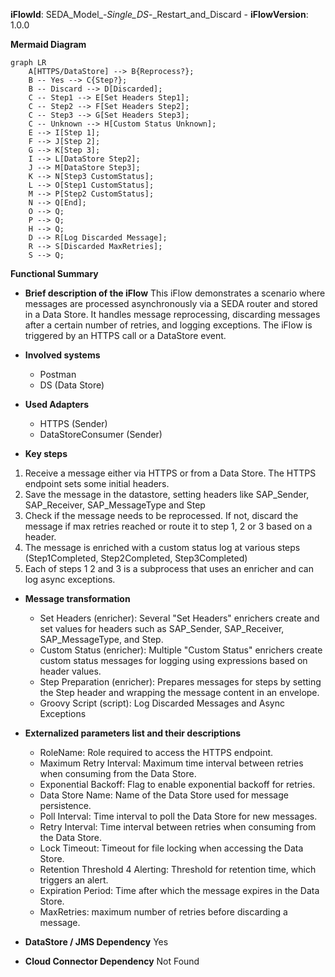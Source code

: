 **iFlowId**: SEDA_Model_-_Single_DS_-_Restart_and_Discard - **iFlowVersion**: 1.0.0

**Mermaid Diagram**
```mermaid
graph LR
    A[HTTPS/DataStore] --> B{Reprocess?};
    B -- Yes --> C{Step?};
    B -- Discard --> D[Discarded];
    C -- Step1 --> E[Set Headers Step1];
    C -- Step2 --> F[Set Headers Step2];
    C -- Step3 --> G[Set Headers Step3];
    C -- Unknown --> H[Custom Status Unknown];
    E --> I[Step 1];
    F --> J[Step 2];
    G --> K[Step 3];
    I --> L[DataStore Step2];
    J --> M[DataStore Step3];
    K --> N[Step3 CustomStatus];
    L --> O[Step1 CustomStatus];
    M --> P[Step2 CustomStatus];
    N --> Q[End];
    O --> Q;
    P --> Q;
    H --> Q;
    D --> R[Log Discarded Message];
    R --> S[Discarded MaxRetries];
    S --> Q;
```
**Functional Summary**
- **Brief description of the iFlow**
This iFlow demonstrates a scenario where messages are processed asynchronously via a SEDA router and stored in a Data Store. It handles message reprocessing, discarding messages after a certain number of retries, and logging exceptions. The iFlow is triggered by an HTTPS call or a DataStore event.

- **Involved systems**
    - Postman
    - DS (Data Store)

- **Used Adapters**
    - HTTPS (Sender)
    - DataStoreConsumer (Sender)

- **Key steps**
 1. Receive a message either via HTTPS or from a Data Store. The HTTPS endpoint sets some initial headers.
 2. Save the message in the datastore, setting headers like SAP_Sender, SAP_Receiver, SAP_MessageType and Step
 3. Check if the message needs to be reprocessed. If not, discard the message if max retries reached or route it to step 1, 2 or 3 based on a header.
 4. The message is enriched with a custom status log at various steps (Step1Completed, Step2Completed, Step3Completed)
 5. Each of steps 1 2 and 3 is a subprocess that uses an enricher and can log async exceptions.

- **Message transformation**
    - Set Headers (enricher): Several "Set Headers" enrichers create and set values for headers such as SAP_Sender, SAP_Receiver, SAP_MessageType, and Step.
    - Custom Status (enricher): Multiple "Custom Status" enrichers create custom status messages for logging using expressions based on header values.
    - Step Preparation (enricher): Prepares messages for steps by setting the Step header and wrapping the message content in an envelope.
    - Groovy Script (script): Log Discarded Messages and Async Exceptions

- **Externalized parameters list and their descriptions**
    - RoleName: Role required to access the HTTPS endpoint.
    - Maximum Retry Interval: Maximum time interval between retries when consuming from the Data Store.
    - Exponential Backoff: Flag to enable exponential backoff for retries.
    - Data Store Name: Name of the Data Store used for message persistence.
    - Poll Interval: Time interval to poll the Data Store for new messages.
    - Retry Interval: Time interval between retries when consuming from the Data Store.
    - Lock Timeout: Timeout for file locking when accessing the Data Store.
    - Retention Threshold 4 Alerting: Threshold for retention time, which triggers an alert.
    - Expiration Period: Time after which the message expires in the Data Store.
    - MaxRetries: maximum number of retries before discarding a message.

- **DataStore / JMS Dependency**
Yes

- **Cloud Connector Dependency**
Not Found